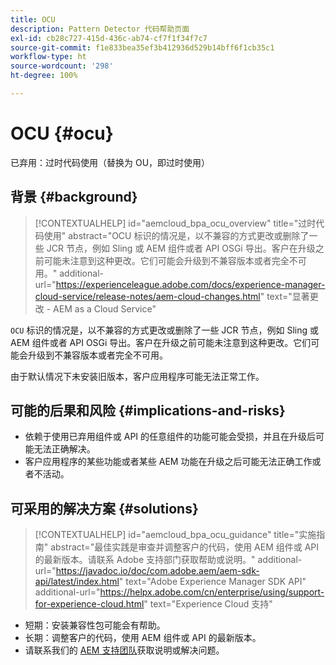 ```yaml
---
title: OCU
description: Pattern Detector 代码帮助页面
exl-id: cb28c727-415d-436c-ab74-cf7f1f34f7c7
source-git-commit: f1e833bea35ef3b412936d529b14bff6f1cb35c1
workflow-type: ht
source-wordcount: '298'
ht-degree: 100%

---
```


# OCU {#ocu}

已弃用：过时代码使用（替换为 OU，即过时使用）

## 背景 {#background}

>[!CONTEXTUALHELP]
>id="aemcloud_bpa_ocu_overview"
>title="过时代码使用"
>abstract="OCU 标识的情况是，以不兼容的方式更改或删除了一些 JCR 节点，例如 Sling 或 AEM 组件或者 API OSGi 导出。客户在升级之前可能未注意到这种更改。它们可能会升级到不兼容版本或者完全不可用。"
>additional-url="https://experienceleague.adobe.com/docs/experience-manager-cloud-service/release-notes/aem-cloud-changes.html" text="显著更改 - AEM as a Cloud Service"

`OCU` 标识的情况是，以不兼容的方式更改或删除了一些 JCR 节点，例如 Sling 或 AEM 组件或者 API OSGi 导出。客户在升级之前可能未注意到这种更改。它们可能会升级到不兼容版本或者完全不可用。

由于默认情况下未安装旧版本，客户应用程序可能无法正常工作。

## 可能的后果和风险 {#implications-and-risks}

* 依赖于使用已弃用组件或 API 的任意组件的功能可能会受损，并且在升级后可能无法正确解决。
* 客户应用程序的某些功能或者某些 AEM 功能在升级之后可能无法正确工作或者不活动。

## 可采用的解决方案 {#solutions}

>[!CONTEXTUALHELP]
>id="aemcloud_bpa_ocu_guidance"
>title="实施指南"
>abstract="最佳实践是审查并调整客户的代码，使用 AEM 组件或 API 的最新版本。请联系 Adobe 支持部门获取帮助或说明。"
>additional-url="https://javadoc.io/doc/com.adobe.aem/aem-sdk-api/latest/index.html" text="Adobe Experience Manager SDK API"
>additional-url="https://helpx.adobe.com/cn/enterprise/using/support-for-experience-cloud.html" text="Experience Cloud 支持"

* 短期：安装兼容性包可能会有帮助。
* 长期：调整客户的代码，使用 AEM 组件或 API 的最新版本。
* 请联系我们的 [AEM 支持团队](https://helpx.adobe.com/cn/enterprise/using/support-for-experience-cloud.html)获取说明或解决问题。
